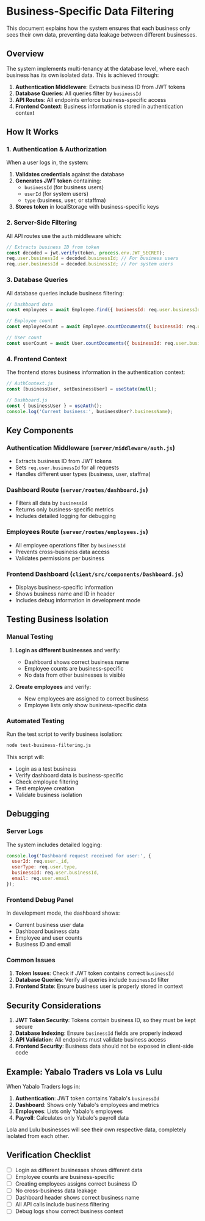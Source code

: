 # Business-Specific Data Filtering

This document explains how the system ensures that each business only sees their own data, preventing data leakage between different businesses.

## Overview

The system implements multi-tenancy at the database level, where each business has its own isolated data. This is achieved through:

1. **Authentication Middleware**: Extracts business ID from JWT tokens
2. **Database Queries**: All queries filter by `businessId`
3. **API Routes**: All endpoints enforce business-specific access
4. **Frontend Context**: Business information is stored in authentication context

## How It Works

### 1. Authentication & Authorization

When a user logs in, the system:

1. **Validates credentials** against the database
2. **Generates JWT token** containing:
   - `businessId` (for business users)
   - `userId` (for system users)
   - `type` (business, user, or staffma)
3. **Stores token** in localStorage with business-specific keys

### 2. Server-Side Filtering

All API routes use the `auth` middleware which:

```javascript
// Extracts business ID from token
const decoded = jwt.verify(token, process.env.JWT_SECRET);
req.user.businessId = decoded.businessId; // For business users
req.user.businessId = decoded.businessId; // For system users
```

### 3. Database Queries

All database queries include business filtering:

```javascript
// Dashboard data
const employees = await Employee.find({ businessId: req.user.businessId });

// Employee count
const employeeCount = await Employee.countDocuments({ businessId: req.user.businessId });

// User count
const userCount = await User.countDocuments({ businessId: req.user.businessId });
```

### 4. Frontend Context

The frontend stores business information in the authentication context:

```javascript
// AuthContext.js
const [businessUser, setBusinessUser] = useState(null);

// Dashboard.js
const { businessUser } = useAuth();
console.log('Current business:', businessUser?.businessName);
```

## Key Components

### Authentication Middleware (`server/middleware/auth.js`)

- Extracts business ID from JWT tokens
- Sets `req.user.businessId` for all requests
- Handles different user types (business, user, staffma)

### Dashboard Route (`server/routes/dashboard.js`)

- Filters all data by `businessId`
- Returns only business-specific metrics
- Includes detailed logging for debugging

### Employees Route (`server/routes/employees.js`)

- All employee operations filter by `businessId`
- Prevents cross-business data access
- Validates permissions per business

### Frontend Dashboard (`client/src/components/Dashboard.js`)

- Displays business-specific information
- Shows business name and ID in header
- Includes debug information in development mode

## Testing Business Isolation

### Manual Testing

1. **Login as different businesses** and verify:
   - Dashboard shows correct business name
   - Employee counts are business-specific
   - No data from other businesses is visible

2. **Create employees** and verify:
   - New employees are assigned to correct business
   - Employee lists only show business-specific data

### Automated Testing

Run the test script to verify business isolation:

```bash
node test-business-filtering.js
```

This script will:
- Login as a test business
- Verify dashboard data is business-specific
- Check employee filtering
- Test employee creation
- Validate business isolation

## Debugging

### Server Logs

The system includes detailed logging:

```javascript
console.log('Dashboard request received for user:', {
  userId: req.user._id,
  userType: req.user.type,
  businessId: req.user.businessId,
  email: req.user.email
});
```

### Frontend Debug Panel

In development mode, the dashboard shows:
- Current business user data
- Dashboard business data
- Employee and user counts
- Business ID and email

### Common Issues

1. **Token Issues**: Check if JWT token contains correct `businessId`
2. **Database Queries**: Verify all queries include `businessId` filter
3. **Frontend State**: Ensure business user is properly stored in context

## Security Considerations

1. **JWT Token Security**: Tokens contain business ID, so they must be kept secure
2. **Database Indexing**: Ensure `businessId` fields are properly indexed
3. **API Validation**: All endpoints must validate business access
4. **Frontend Security**: Business data should not be exposed in client-side code

## Example: Yabalo Traders vs Lola vs Lulu

When Yabalo Traders logs in:

1. **Authentication**: JWT token contains Yabalo's `businessId`
2. **Dashboard**: Shows only Yabalo's employees and metrics
3. **Employees**: Lists only Yabalo's employees
4. **Payroll**: Calculates only Yabalo's payroll data

Lola and Lulu businesses will see their own respective data, completely isolated from each other.

## Verification Checklist

- [ ] Login as different businesses shows different data
- [ ] Employee counts are business-specific
- [ ] Creating employees assigns correct business ID
- [ ] No cross-business data leakage
- [ ] Dashboard header shows correct business name
- [ ] All API calls include business filtering
- [ ] Debug logs show correct business context 